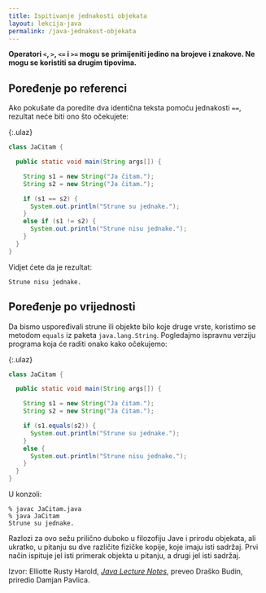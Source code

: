 ```yaml
---
title: Ispitivanje jednakosti objekata
layout: lekcija-java
permalink: /java-jednakost-objekata
---
```


**Operatori `<`, `>`, `<=` i `>=` mogu se primijeniti jedino na brojeve i znakove. Ne mogu se koristiti sa drugim tipovima.**

## Poređenje po referenci

Ako pokušate da poredite dva identična teksta pomoću jednakosti `==`, rezultat neće biti ono što očekujete:


{:.ulaz}
```java
class JaCitam {

  public static void main(String args[]) {

    String s1 = new String("Ja čitam.");
    String s2 = new String("Ja čitam.");

    if (s1 == s2) {
      System.out.println("Strune su jednake.");
    }
    else if (s1 != s2) {
      System.out.println("Strune nisu jednake.");
    }
  }
}
```

Vidjet ćete da je rezultat:

```
Strune nisu jednake.
```

## Poređenje po vrijednosti

Da bismo uspoređivali strune ili objekte bilo koje druge vrste, koristimo se metodom `equals` iz paketa `java.lang.String`. Pogledajmo ispravnu verziju programa koja će raditi onako kako očekujemo:

{:.ulaz}
```java
class JaCitam {

  public static void main(String args[]) {

    String s1 = new String("Ja čitam.");
    String s2 = new String("Ja čitam.");

    if (s1.equals(s2)) {
      System.out.println("Strune su jednake.");
    }
    else {
      System.out.println("Strune nisu jednake.");
    }
  }
}
```

U konzoli:

```
% javac JaCitam.java
% java JaCitam
Strune su jednake.
```

Razlozi za ovo sežu prilično duboko u filozofiju Jave i prirodu objekata, ali ukratko, u pitanju su dve različite fizičke kopije, koje imaju isti sadržaj. Prvi način ispituje jel isti primerak objekta u pitanju, a drugi jel isti sadržaj.


Izvor: Elliotte Rusty Harold, *[Java Lecture Notes](//www.cafeaulait.org/course/index.html)*, preveo Draško Budin, priredio Damjan Pavlica.
